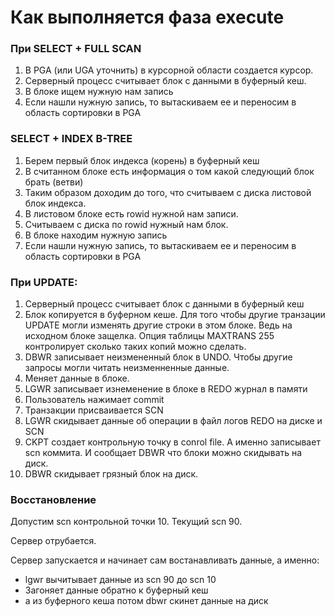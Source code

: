 # Как выполняется фаза execute



### При SELECT + FULL SCAN
  1. В PGA (или UGA уточнить) в курсорной области создается курсор.
  2. Серверный процесс считывает блок с данными в буферный кеш.
  3. В блоке ищем нужную нам запись
  4. Если нашли нужную запись, то вытаскиваем ее и переносим в область сортировки в PGA
  
  
### SELECT + INDEX B-TREE
  1. Берем первый блок индекса (корень) в буферный кеш
  2. В считанном блоке есть информация о том какой следующий блок брать (ветви)
  3. Таким образом доходим до того, что считываем с диска листовой блок индекса.
  4. В листовом блоке есть rowid нужной нам записи.
  5. Считываем с диска по rowid нужный нам блок. 
  6. В блоке находим нужную запись
  7. Если нашли нужную запись, то вытаскиваем ее и переносим в область сортировки в PGA

### При UPDATE: 
  1. Серверный процесс считывает блок с данными в буферный кеш
  2. Блок копируется в буферном кеше. Для того чтобы другие транзации UPDATE могли изменять другие строки в этом блоке. Ведь на исходном блоке защелка. Опция таблицы MAXTRANS 255 контролирует сколько таких копий можно сделать.
  2. DBWR записывает неизмененный блок в UNDO. Чтобы другие запросы могли читать неизменненные данные. 
  3. Меняет данные в блоке.
  4. LGWR записывает изнеменение в блоке в REDO журнал в памяти
  5. Пользователь нажимает commit
  6. Транзакции присваивается SCN
  7. LGWR скидывает данные об операции в файл логов REDO на диске и SCN
  8. CKPT создает контрольную точку в conrol file. А именно записывает scn коммита. И сообщает DBWR что блоки можно скидывать на диск. 
  9. DBWR скидывает грязный блок на диск.
  

### Восстановление
Допустим scn контрольной точки 10. 
Текущий scn 90.

Сервер отрубается.

Сервер запускается и начинает сам востанавливать данные, а именно:
  - lgwr вычитывает данные из scn 90 до scn 10
  - Загоняет данные обратно к буферный кеш
  - а из буферного кеша потом dbwr скинет данные на диск